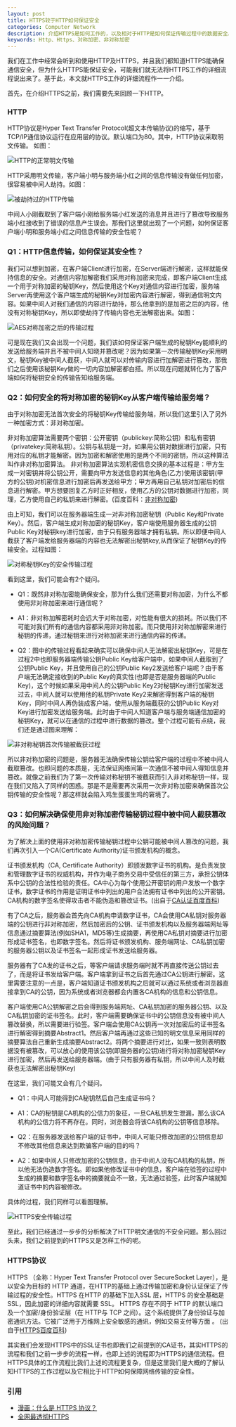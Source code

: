 ```yaml
---
layout: post
title: HTTPS较于HTTP如何保证安全
categories: Computer Network
description: 介绍HTTPS是如何工作的，以及相对于HTTP是如何保证传输过程中的数据安全。
keywords: Http、Https、对称加密、非对称加密
---
```


我们在工作中经常会听到和使用HTTP及HTTPS，并且我们都知道HTTPS能确保通信安全，但为什么HTTPS能保证安全，可能我们就无法将HTTPS工作的详细流程说出来了。基于此，本文就HTTPS工作的详细流程作一一介绍。

首先，在介绍HTTPS之前，我们需要先来回顾一下HTTP。  

### HTTP
HTTP协议是Hyper Text Transfer Protocol(超文本传输协议)的缩写，基于TCP/IP通信协议运行在应用层的协议。默认端口为80。其中，HTTP协议采取明文传输。 如图：  

![HTTP的正常明文传输](http://xiaosalovejie.top/images/HTTP%E6%98%8E%E6%96%87%E4%BC%A0%E8%BE%93%E8%BF%87%E7%A8%8B.png)  


HTTP采用明文传输，客户端小明与服务端小红之间的信息传输没有做任何加密，很容易被中间人劫持。如图：  

![被劫持过的HTTP传输](http://xiaosalovejie.top/images/%E8%A2%AB%E5%8A%AB%E6%8C%81%E8%BF%87%E7%9A%84HTTP%E4%BC%A0%E8%BE%93.png)   

中间人小刚截取到了客户端小刚给服务端小红发送的消息并且进行了篡改导致服务端小红接收到了错误的信息产生误会。那我们这里就出现了一个问题，如何保证客户端小明和服务端小红之间信息传输的安全性呢？

### Q1：HTTP信息传输，如何保证其安全性？
我们可以想到加密，在客户端Client进行加密，在Server端进行解密，这样就能保持信息的安全。对通信内容加解密我们采用对称加密来完成，即客户端Client生成一个用于对称加密的秘钥Key，然后使用这个Key对通信内容进行加密，服务端Server再使用这个客户端生成的秘钥Key对加密内容进行解密，得到通信明文内容。如果中间人对我们通信的内容进行劫持，那么他拿到的是加密之后的内容，他没有对称秘钥Key，所以即使劫持了传输内容也无法解密出来。如图：  

![AES对称加密之后的传输过程](http://xiaosalovejie.top/images/AES%E5%AF%B9%E7%A7%B0%E5%8A%A0%E5%AF%86%E4%B9%8B%E5%90%8E%E7%9A%84%E4%BC%A0%E8%BE%93%E8%BF%87%E7%A8%8B.png)  

可是现在我们又会出现一个问题，我们该如何保证客户端生成的秘钥Key能顺利的发送给服务端并且不被中间人知晓并篡改呢？因为如果第一次传输秘钥Key采用明文，秘钥Key被中间人截获，中间人就可以对传输内容进行加解密进行篡改，那我们之后使用该秘钥Key做的一切内容加解密都白搭。所以现在问题就转化为了客户端如何将秘钥安全的传输告知给服务端。  

### Q2：如何安全的将对称加密的秘钥Key从客户端传输给服务端？  
由于对称加密无法首次安全的将秘钥Key传输给服务端，所以我们这里引入了另外一种加密方式：非对称加密。  

非对称加密算法需要两个密钥：公开密钥（publickey:简称公钥）和私有密钥（privatekey:简称私钥）。公钥与私钥是一对，如果用公钥对数据进行加密，只有用对应的私钥才能解密。因为加密和解密使用的是两个不同的密钥，所以这种算法叫作非对称加密算法。 非对称加密算法实现机密信息交换的基本过程是：甲方生成一对密钥并将公钥公开，需要向甲方发送信息的其他角色(乙方)使用该密钥(甲方的公钥)对机密信息进行加密后再发送给甲方；甲方再用自己私钥对加密后的信息进行解密。甲方想要回复乙方时正好相反，使用乙方的公钥对数据进行加密，同理，乙方使用自己的私钥来进行解密。(百度百科：[非对称加密](https://baike.baidu.com/item/%E9%9D%9E%E5%AF%B9%E7%A7%B0%E5%8A%A0%E5%AF%86%E7%AE%97%E6%B3%95/1208652?fr=aladdin))  

由上可知，我们可以在服务器端生成一对非对称加密秘钥（Public Key和Private Key）。然后，客户端生成对称加密的秘钥Key，客户端使用服务器生成的公钥Public Key对秘钥key进行加密，由于只有服务器端才拥有私钥。所以即便中间人截获了客户端发给服务器端的内容也无法解密出秘钥key,从而保证了秘钥Key的传输安全。过程如图：  

![对称秘钥Key的安全传输过程](http://xiaosalovejie.top/images/%E5%AF%B9%E7%A7%B0%E7%A7%98%E9%92%A5Key%E7%9A%84%E5%AE%89%E5%85%A8%E4%BC%A0%E8%BE%93%E8%BF%87%E7%A8%8B.png)  

看到这里，我们可能会有2个疑问。  
* Q1：既然非对称加密能确保安全，那为什么我们还需要对称加密，为什么不都使用非对称加密来进行通信呢？  

* A1：非对称加解密耗时会远大于对称加密，对性能有很大的损耗。所以我们不可能对我们所有的通信内容都采用非对称加密。而只使用非对称加解密来进行秘钥的传递，通过秘钥来进行对称加密来进行通信内容的传递。

* Q2：图中的传输过程看起来确实可以确保中间人无法解密出秘钥Key，可是在过程2中也即服务器端传输公钥Public Key给客户端中，如果中间人截取到了公钥Public Key，并且使用自己的公钥Public Key2发送给客户端呢？由于客户端无法确定接收到的Public Key的真实性(也即是否是服务器端的Public Key)，这个时候如果采用中间人的公钥Public Key2对秘钥Key进行加密发送过去，中间人就可以使用他的私钥Private Key2来解密得到客户端的秘钥Key，同时中间人再伪装成客户端，使用从服务端截获的公钥Public Key对Key进行加密发送给服务端。此时由于中间人知道客户端与服务端通信加密的秘钥Key，就可以在通信的过程中进行数据的篡改。整个过程可能有点绕，我们还是通过图来理解： 

![非对称秘钥首次传输被截获过程](http://xiaosalovejie.top/images/%E5%AF%B9%E7%A7%B0%E7%A7%98%E9%92%A5Key%E7%9A%84%E5%AE%89%E5%85%A8%E4%BC%A0%E8%BE%93%E8%BF%87%E7%A8%8B.png)  

所以非对称加密的问题是，服务器无法确保传输公钥给客户端的过程中不被中间人截取篡改。也即问题的本质是，无法保证网络间第一次通信不被中间人得知信息并篡改。就像之前我们为了第一次传输对称秘钥不被截获而引入非对称秘钥一样，现在我们又陷入了同样的困惑。那是不是需要再次采用一次非对称加密来确保首次公钥传输的安全性呢？那这样就会陷入鸡生蛋蛋生鸡的窘境了。

### Q3：如何解决确保使用非对称加密传输秘钥过程中被中间人截获篡改的风险问题？
为了解决上面的使用非对称加密传输秘钥过程中公钥可能被中间人篡改的问题，我们再次引入一个CA(Certificate Authority)证书颁发机构的概念。  

证书颁发机构（CA, Certificate Authority）即颁发数字证书的机构。是负责发放和管理数字证书的权威机构，并作为电子商务交易中受信任的第三方，承担公钥体系中公钥的合法性检验的责任。CA中心为每个使用公开密钥的用户发放一个数字证书，数字证书的作用是证明证书中列出的用户合法拥有证书中列出的公开密钥。CA机构的数字签名使得攻击者不能伪造和篡改证书。(出自于[CA认证百度百科](https://baike.baidu.com/item/CA%E8%AE%A4%E8%AF%81/6471579?fr=aladdin))  

有了CA之后，服务器会首先向CA机构申请数字证书，CA会使用CA私钥对服务器端的公钥进行非对称加密，然后加密后的公钥、证书颁发机构以及服务器端网址等信息通过摘要算法(例如SHA1，MD5等)生成摘要，再使用CA私钥对摘要进行加密形成证书签名，也即数字签名。然后将证书颁发机构、服务端网址、CA私钥加密的服务器公钥以及证书签名一起形成证书发送给服务器。  

服务器有了CA发的证书之后，等客户端请求服务端时就不再直接传送公钥过去了，而是将证书发给客户端。客户端拿到证书之后首先通过CA公钥进行解密。这里需要注意的一点是，客户端知道证书颁发机构之后就可以通过系统或者浏览器直接拿到CA的公钥，因为系统或者浏览器都会内置各CA机构的信息和公钥信息。  

客户端使用CA公钥解密之后会得到服务端网址、CA私钥加密的服务器公钥、以及CA私钥加密的证书签名。此时，客户端需要确保证书中的公钥信息没有被中间人篡改替换，所以需要进行验签。客户端会使用CA公钥再一次对加密后的证书签名进行解密得到摘要Abstract1。然后客户端再通过这些已知的明文信息采用同样的摘要算法自己重新生成摘要Abstract2。将两个摘要进行对比，如果一致则表明数据没有被篡改，可以放心的使用该公钥(即服务器的公钥)进行将对称加密秘钥Key进行加密，然后再发送给服务器端。(由于只有服务器有私钥，所以中间人及时截获也无法解密出秘钥Key)  

在这里，我们可能又会有几个疑问。

* Q1：中间人可能得到CA秘钥然后自己生成证书吗？
* A1：CA的秘钥是CA机构的公信力的象征，一旦CA私钥发生泄漏，那么该CA机构的公信力将不再存在。同时，浏览器会将该CA机构的公钥等信息移除。

* Q2：在服务器发送给客户端的证书中，中间人可能只修改加密的公钥信息却不修改其他信息来达到欺骗客户端的目的吗？
* A2：如果中间人只修改加密的公钥信息，由于中间人没有CA机构的私钥，所以他无法伪造数字签名。即如果他修改证书中的信息，客户端在验签的过程中生成的摘要和数字签名中的摘要就会不一致，无法通过验签，此时客户端就知道证书中的内容被修改。  

具体的过程，我们同样可以看图理解。  

![HTTPS安全传输过程](http://xiaosalovejie.top/images/HTTPS%E4%BC%A0%E8%BE%93%E8%BF%87%E7%A8%8B.png)  

至此，我们已经通过一步步的分析解决了HTTP明文通信的不安全问题。那么回过头来，我们之前提到的HTTPS又是怎样工作的呢。

### HTTPS协议
HTTPS （全称：Hyper Text Transfer Protocol over SecureSocket Layer），是以安全为目标的 HTTP 通道，在HTTP的基础上通过传输加密和身份认证保证了传输过程的安全性。HTTPS 在HTTP 的基础下加入SSL 层，HTTPS 的安全基础是 SSL，因此加密的详细内容就需要 SSL。 HTTPS 存在不同于 HTTP 的默认端口及一个加密/身份验证层（在 HTTP与 TCP 之间）。这个系统提供了身份验证与加密通讯方法。它被广泛用于万维网上安全敏感的通讯，例如交易支付等方面 。 (出自于[HTTPS百度百科](https://baike.baidu.com/item/https/285356?fr=aladdin))  

其实我们会发现HTTPS中的SSL证书也即我们之前提到的CA证书，其实HTTPS的流程和我们之前一步步的流程一样，也即上述的流程即为HTTPS的通信流程。但HTTPS具体的工作流程比我们上述的流程更复杂，但是这里我们是大概的了解认知HTTPS的工作过程以及它相比于HTTP如何保障网络传输的安全性。  


### 引用

* [漫画：什么是 HTTPS 协议？](https://zhuanlan.zhihu.com/p/57142784)
* [全网最透彻HTTPS](https://mp.weixin.qq.com/s/21JaXwdfSjItj5SgOwhapg)

